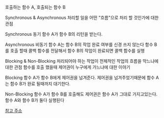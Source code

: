 호출하는 함수 A, 호출되는 함수 B


Synchronous & Asynchronous 
처리할 일을 어떤 "흐름"으로 처리 할 것인가에 대한 관점

  Synchronous 동기
  함수 A가 함수 B의 리턴을 받는다.

  Asynchronous 비동기
  함수 A는 함수 B의 작업 완료 여부를 신경 쓰지 않는다
  함수 B를 호출 할때 콜백 함수를 전달해서 함수 B의 작업이 완료되면 콜백 함수를 실행 
  


Blocking & Non-Blocking 
처리되어야 하는 작업이 전체적인 작업의 흐름을 막느냐에 대한 관점
함수를 호출 했을때 제어권이 누구에게 가느냐에 대한 이야기

  Blocking
  함수 A가 함수 B에게 제어권을 넘겨준다.
  제어권을 넘겨주었기때문에 함수 A는 함수 B가 완료 될때까지 대기한다.

  Non-Blocking
  함수 A가 함수 B를 호출해도 제어권은 함수 A가 그대로 가지고있는다.
  함수 A와 함수 B가 둘다 실행된다
  
  [참고 주소](https://inpa.tistory.com/entry/%F0%9F%91%A9%E2%80%8D%F0%9F%92%BB-%EB%8F%99%EA%B8%B0%EB%B9%84%EB%8F%99%EA%B8%B0-%EB%B8%94%EB%A1%9C%ED%82%B9%EB%85%BC%EB%B8%94%EB%A1%9C%ED%82%B9-%EA%B0%9C%EB%85%90-%EC%A0%95%EB%A6%AC#thankYou)
